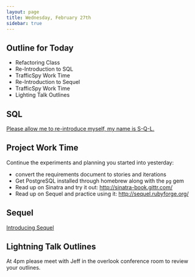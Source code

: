 ```yaml
---
layout: page
title: Wednesday, February 27th
sidebar: true
---
```


## Outline for Today

* Refactoring Class
* Re-Introduction to SQL
* TrafficSpy Work Time
* Re-Introduction to Sequel
* TrafficSpy Work Time
* Lighting Talk Outlines

## SQL

[Please allow me to re-introduce myself, my name is S-Q-L.](http://tutorials.jumpstartlab.com/topics/fundamental_sql.html)

## Project Work Time

Continue the experiments and planning you started into yesterday:

* convert the requirements document to stories and iterations
* Get PostgreSQL installed through homebrew along with the `pg` gem
* Read up on Sinatra and try it out: http://sinatra-book.gittr.com/
* Read up on Sequel and practice using it: http://sequel.rubyforge.org/

## Sequel

[Introducing Sequel](http://tutorials.jumpstartlab.com/topics/fundamental_sql.html#sql-support-tools)

## Lightning Talk Outlines

At 4pm please meet with Jeff in the overlook conference room to review your outlines.
